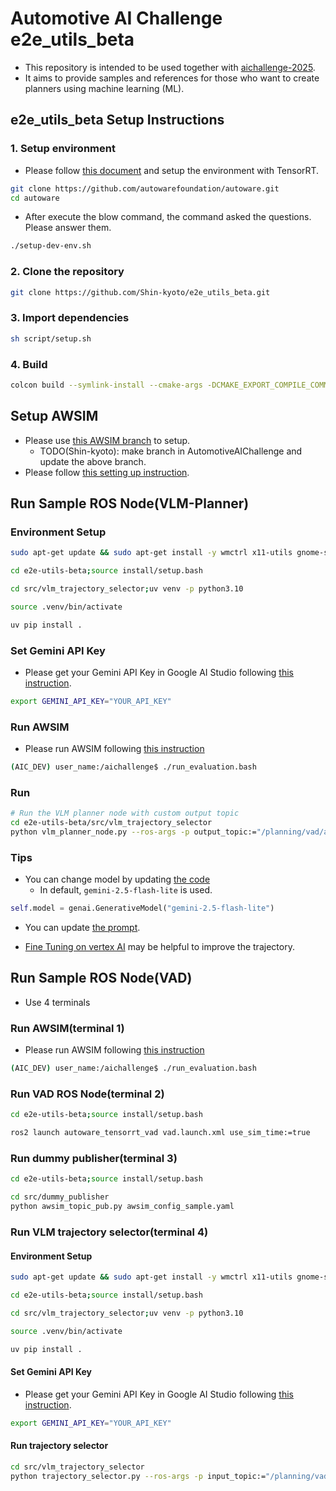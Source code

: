 # Automotive AI Challenge e2e_utils_beta

- This repository is intended to be used together with [aichallenge-2025](https://github.com/AutomotiveAIChallenge/aichallenge-2025/tree/main).
- It aims to provide samples and references for those who want to create planners using machine learning (ML).

## e2e_utils_beta Setup Instructions

### 1. Setup environment

- Please follow [this document](https://autowarefoundation.github.io/autoware-documentation/main/installation/autoware/source-installation/#how-to-set-up-a-development-environment) and setup the environment with TensorRT.

```bash
git clone https://github.com/autowarefoundation/autoware.git
cd autoware
```

- After execute the blow command, the command asked the questions. Please answer them.

```bash
./setup-dev-env.sh
```

### 2. Clone the repository

```bash
git clone https://github.com/Shin-kyoto/e2e_utils_beta.git
```

### 3. Import dependencies
```bash
sh script/setup.sh
```

### 4. Build
```bash
colcon build --symlink-install --cmake-args -DCMAKE_EXPORT_COMPILE_COMMANDS=ON -DCMAKE_BUILD_TYPE=Release --packages-up-to autoware_tensorrt_vad
```

## Setup AWSIM

- Please use [this AWSIM branch](https://github.com/Shin-kyoto/aichallenge-2025/tree/exp/0724) to setup.
  - TODO(Shin-kyoto): make branch in AutomotiveAIChallenge and update the above branch.
- Please follow [this setting up instruction](https://automotiveaichallenge.github.io/aichallenge-documentation-2025/setup/requirements.html).

## Run Sample ROS Node(VLM-Planner)

### Environment Setup

```sh
sudo apt-get update && sudo apt-get install -y wmctrl x11-utils gnome-screenshot
```

```sh
cd e2e-utils-beta;source install/setup.bash
```

```sh
cd src/vlm_trajectory_selector;uv venv -p python3.10
```

```sh
source .venv/bin/activate
```

```sh
uv pip install .
```

### Set Gemini API Key

- Please get your Gemini API Key in Google AI Studio following [this instruction](https://ai.google.dev/gemini-api/docs/api-key?hl=ja).

```sh
export GEMINI_API_KEY="YOUR_API_KEY"
```

### Run AWSIM

- Please run AWSIM following [this instruction](https://automotiveaichallenge.github.io/aichallenge-documentation-2025/setup/visible-simulation.html)

```sh
(AIC_DEV) user_name:/aichallenge$ ./run_evaluation.bash 
```

### Run 

```sh
# Run the VLM planner node with custom output topic
cd e2e-utils-beta/src/vlm_trajectory_selector
python vlm_planner_node.py --ros-args -p output_topic:="/planning/vad/auto/trajectory"
```

### Tips

- You can change model by updating [the code](./src/vlm_trajectory_selector/vlm_planner.py)
    - In default, `gemini-2.5-flash-lite` is used.

```python
self.model = genai.GenerativeModel("gemini-2.5-flash-lite")
```

- You can update [the prompt](./src/vlm_trajectory_selector/prompt.py).

- [Fine Tuning on vertex AI](https://cloud.google.com/vertex-ai/generative-ai/docs/models/gemini-use-supervised-tuning?hl=ja) may be helpful to improve the trajectory.

## Run Sample ROS Node(VAD)

- Use 4 terminals

### Run AWSIM(terminal 1)

- Please run AWSIM following [this instruction](https://automotiveaichallenge.github.io/aichallenge-documentation-2025/setup/visible-simulation.html)

```sh
(AIC_DEV) user_name:/aichallenge$ ./run_evaluation.bash 
```

### Run VAD ROS Node(terminal 2)

```sh
cd e2e-utils-beta;source install/setup.bash
```

```sh
ros2 launch autoware_tensorrt_vad vad.launch.xml use_sim_time:=true
```

### Run dummy publisher(terminal 3)

```sh
cd e2e-utils-beta;source install/setup.bash
```

```sh
cd src/dummy_publisher
python awsim_topic_pub.py awsim_config_sample.yaml
```

### Run VLM trajectory selector(terminal 4)

#### Environment Setup

```sh
sudo apt-get update && sudo apt-get install -y wmctrl x11-utils gnome-screenshot
```

```sh
cd e2e-utils-beta;source install/setup.bash
```

```sh
cd src/vlm_trajectory_selector;uv venv -p python3.10
```

```sh
source .venv/bin/activate
```

```sh
uv pip install .
```

#### Set Gemini API Key

- Please get your Gemini API Key in Google AI Studio following [this instruction](https://ai.google.dev/gemini-api/docs/api-key?hl=ja).

```sh
export GEMINI_API_KEY="YOUR_API_KEY"
```

#### Run trajectory selector

```sh
cd src/vlm_trajectory_selector
python trajectory_selector.py --ros-args -p input_topic:="/planning/vad/trajectories_base" -p output_topic:="/planning/vad/auto/trajectory"
```
